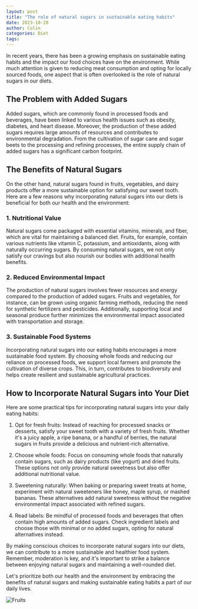```yaml
---
layout: post
title: "The role of natural sugars in sustainable eating habits"
date: 2023-10-20
author: Colin
categories: Diet
tags: 
---
```


In recent years, there has been a growing emphasis on sustainable eating habits and the impact our food choices have on the environment. While much attention is given to reducing meat consumption and opting for locally sourced foods, one aspect that is often overlooked is the role of natural sugars in our diets.

## The Problem with Added Sugars

Added sugars, which are commonly found in processed foods and beverages, have been linked to various health issues such as obesity, diabetes, and heart disease. Moreover, the production of these added sugars requires large amounts of resources and contributes to environmental degradation. From the cultivation of sugar cane and sugar beets to the processing and refining processes, the entire supply chain of added sugars has a significant carbon footprint.

## The Benefits of Natural Sugars

On the other hand, natural sugars found in fruits, vegetables, and dairy products offer a more sustainable option for satisfying our sweet tooth. Here are a few reasons why incorporating natural sugars into our diets is beneficial for both our health and the environment:

### 1. Nutritional Value

Natural sugars come packaged with essential vitamins, minerals, and fiber, which are vital for maintaining a balanced diet. Fruits, for example, contain various nutrients like vitamin C, potassium, and antioxidants, along with naturally occurring sugars. By consuming natural sugars, we not only satisfy our cravings but also nourish our bodies with additional health benefits.

### 2. Reduced Environmental Impact

The production of natural sugars involves fewer resources and energy compared to the production of added sugars. Fruits and vegetables, for instance, can be grown using organic farming methods, reducing the need for synthetic fertilizers and pesticides. Additionally, supporting local and seasonal produce further minimizes the environmental impact associated with transportation and storage.

### 3. Sustainable Food Systems

Incorporating natural sugars into our eating habits encourages a more sustainable food system. By choosing whole foods and reducing our reliance on processed foods, we support local farmers and promote the cultivation of diverse crops. This, in turn, contributes to biodiversity and helps create resilient and sustainable agricultural practices.

## How to Incorporate Natural Sugars into Your Diet

Here are some practical tips for incorporating natural sugars into your daily eating habits:

1. Opt for fresh fruits: Instead of reaching for processed snacks or desserts, satisfy your sweet tooth with a variety of fresh fruits. Whether it's a juicy apple, a ripe banana, or a handful of berries, the natural sugars in fruits provide a delicious and nutrient-rich alternative.

2. Choose whole foods: Focus on consuming whole foods that naturally contain sugars, such as dairy products (like yogurt) and dried fruits. These options not only provide natural sweetness but also offer additional nutritional value.

3. Sweetening naturally: When baking or preparing sweet treats at home, experiment with natural sweeteners like honey, maple syrup, or mashed bananas. These alternatives add natural sweetness without the negative environmental impact associated with refined sugars.

4. Read labels: Be mindful of processed foods and beverages that often contain high amounts of added sugars. Check ingredient labels and choose those with minimal or no added sugars, opting for natural alternatives instead.

By making conscious choices to incorporate natural sugars into our diets, we can contribute to a more sustainable and healthier food system. Remember, moderation is key, and it's important to strike a balance between enjoying natural sugars and maintaining a well-rounded diet.

Let's prioritize both our health and the environment by embracing the benefits of natural sugars and making sustainable eating habits a part of our daily lives.

![Fruits](https://source.unsplash.com/1600x900/?fruits)